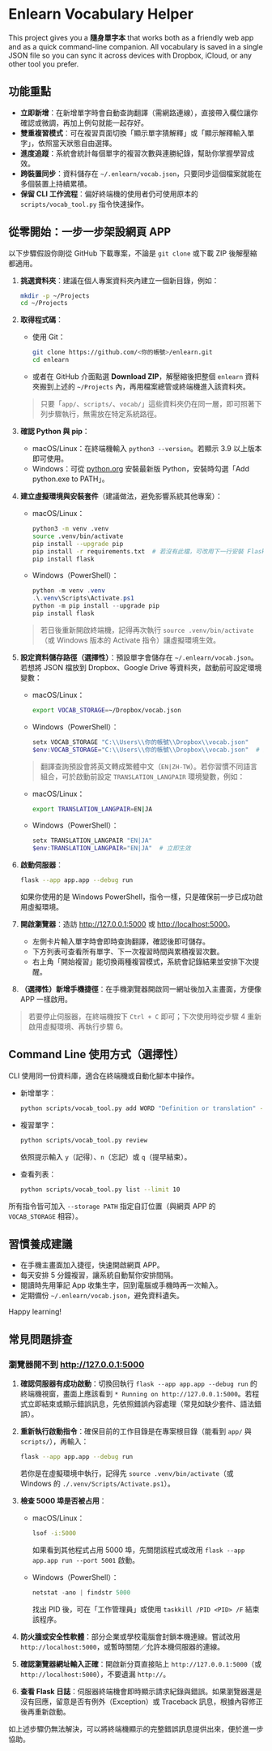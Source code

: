 # Enlearn Vocabulary Helper

This project gives you a **隨身單字本** that works both as a friendly web app and as a quick command-line companion. All vocabulary is saved in a single JSON file so you can sync it across devices with Dropbox, iCloud, or any other tool you prefer.

## 功能重點

- **立即新增**：在新增單字時會自動查詢翻譯（需網路連線），直接帶入欄位讓你確認或微調，再加上例句就能一起存好。
- **雙重複習模式**：可在複習頁面切換「顯示單字猜解釋」或「顯示解釋輸入單字」，依照當天狀態自由選擇。
- **進度追蹤**：系統會統計每個單字的複習次數與連勝紀錄，幫助你掌握學習成效。
- **跨裝置同步**：資料儲存在 `~/.enlearn/vocab.json`，只要同步這個檔案就能在多個裝置上持續累積。
- **保留 CLI 工作流程**：偏好終端機的使用者仍可使用原本的 `scripts/vocab_tool.py` 指令快速操作。

## 從零開始：一步一步架設網頁 APP

以下步驟假設你剛從 GitHub 下載專案，不論是 `git clone` 或下載 ZIP 後解壓縮都適用。

1. **挑選資料夾**：建議在個人專案資料夾內建立一個新目錄，例如：

   ```bash
   mkdir -p ~/Projects
   cd ~/Projects
   ```

2. **取得程式碼**：

   - 使用 Git：

     ```bash
     git clone https://github.com/<你的帳號>/enlearn.git
     cd enlearn
     ```

   - 或者在 GitHub 介面點選 **Download ZIP**，解壓縮後把整個 `enlearn` 資料夾搬到上述的 `~/Projects` 內，再用檔案總管或終端機進入該資料夾。

   > 只要「`app/`、`scripts/`、`vocab/`」這些資料夾仍在同一層，即可照著下列步驟執行，無需放在特定系統路徑。

3. **確認 Python 與 pip**：

   - macOS/Linux：在終端機輸入 `python3 --version`。若顯示 3.9 以上版本即可使用。
   - Windows：可從 [python.org](https://www.python.org/downloads/) 安裝最新版 Python，安裝時勾選「Add python.exe to PATH」。

4. **建立虛擬環境與安裝套件**（建議做法，避免影響系統其他專案）：

   - macOS/Linux：

     ```bash
     python3 -m venv .venv
     source .venv/bin/activate
     pip install --upgrade pip
     pip install -r requirements.txt  # 若沒有此檔，可改用下一行安裝 Flask
     pip install flask
     ```

   - Windows（PowerShell）：

     ```powershell
     python -m venv .venv
     .\.venv\Scripts\Activate.ps1
     python -m pip install --upgrade pip
     pip install flask
     ```

   > 若日後重新開啟終端機，記得再次執行 `source .venv/bin/activate`（或 Windows 版本的 Activate 指令）讓虛擬環境生效。

5. **設定資料儲存路徑（選擇性）**：預設單字會儲存在 `~/.enlearn/vocab.json`。若想將 JSON 檔放到 Dropbox、Google Drive 等資料夾，啟動前可設定環境變數：

   - macOS/Linux：

     ```bash
     export VOCAB_STORAGE=~/Dropbox/vocab.json
     ```

   - Windows（PowerShell）：

     ```powershell
     setx VOCAB_STORAGE "C:\\Users\\你的帳號\\Dropbox\\vocab.json"
     $env:VOCAB_STORAGE="C:\\Users\\你的帳號\\Dropbox\\vocab.json"  # 立即生效
     ```

   > 翻譯查詢預設會將英文轉成繁體中文（`EN|ZH-TW`）。若你習慣不同語言組合，可於啟動前設定 `TRANSLATION_LANGPAIR` 環境變數，例如：

   - macOS/Linux：

     ```bash
     export TRANSLATION_LANGPAIR=EN|JA
     ```

   - Windows（PowerShell）：

     ```powershell
     setx TRANSLATION_LANGPAIR "EN|JA"
     $env:TRANSLATION_LANGPAIR="EN|JA"  # 立即生效
     ```

6. **啟動伺服器**：

   ```bash
   flask --app app.app --debug run
   ```

   如果你使用的是 Windows PowerShell，指令一樣，只是確保前一步已成功啟用虛擬環境。

7. **開啟瀏覽器**：造訪 <http://127.0.0.1:5000> 或 <http://localhost:5000>。

   - 左側卡片輸入單字時會即時查詢翻譯，確認後即可儲存。
   - 下方列表可查看所有單字、下一次複習時間與累積複習次數。
   - 右上角「開始複習」能切換兩種複習模式，系統會記錄結果並安排下次提醒。

8. **（選擇性）新增手機捷徑**：在手機瀏覽器開啟同一網址後加入主畫面，方便像 APP 一樣啟用。

> 若要停止伺服器，在終端機按下 `Ctrl + C` 即可；下次使用時從步驟 4 重新啟用虛擬環境、再執行步驟 6。

## Command Line 使用方式（選擇性）

CLI 使用同一份資料庫，適合在終端機或自動化腳本中操作。

- 新增單字：

  ```bash
  python scripts/vocab_tool.py add WORD "Definition or translation" --context "Optional context"
  ```

- 複習單字：

  ```bash
  python scripts/vocab_tool.py review
  ```

  依照提示輸入 `y`（記得）、`n`（忘記）或 `q`（提早結束）。

- 查看列表：

  ```bash
  python scripts/vocab_tool.py list --limit 10
  ```

所有指令皆可加入 `--storage PATH` 指定自訂位置（與網頁 APP 的 `VOCAB_STORAGE` 相容）。

## 習慣養成建議

- 在手機主畫面加入捷徑，快速開啟網頁 APP。
- 每天安排 5 分鐘複習，讓系統自動幫你安排間隔。
- 閱讀時先用筆記 App 收集生字，回到電腦或手機時再一次輸入。
- 定期備份 `~/.enlearn/vocab.json`，避免資料遺失。

Happy learning!

## 常見問題排查

### 瀏覽器開不到 <http://127.0.0.1:5000>

1. **確認伺服器有成功啟動**：切換回執行 `flask --app app.app --debug run` 的終端機視窗，畫面上應該看到 `* Running on http://127.0.0.1:5000`。若程式立即結束或顯示錯誤訊息，先依照錯誤內容處理（常見如缺少套件、語法錯誤）。
2. **重新執行啟動指令**：確保目前的工作目錄是在專案根目錄（能看到 `app/` 與 `scripts/`），再輸入：

   ```bash
   flask --app app.app --debug run
   ```

   若你是在虛擬環境中執行，記得先 `source .venv/bin/activate`（或 Windows 的 `./.venv/Scripts/Activate.ps1`）。
3. **檢查 5000 埠是否被占用**：

   - macOS/Linux：

     ```bash
     lsof -i:5000
     ```

     如果看到其他程式占用 5000 埠，先關閉該程式或改用 `flask --app app.app run --port 5001` 啟動。
   - Windows（PowerShell）：

     ```powershell
     netstat -ano | findstr 5000
     ```

     找出 PID 後，可在「工作管理員」或使用 `taskkill /PID <PID> /F` 結束該程序。
4. **防火牆或安全性軟體**：部分企業或學校電腦會封鎖本機連線。嘗試改用 `http://localhost:5000`，或暫時關閉／允許本機伺服器的連線。
5. **確認瀏覽器網址輸入正確**：開啟新分頁直接貼上 `http://127.0.0.1:5000`（或 `http://localhost:5000`），不要遺漏 `http://`。
6. **查看 Flask 日誌**：伺服器終端機會即時顯示請求紀錄與錯誤。如果瀏覽器還是沒有回應，留意是否有例外（Exception）或 Traceback 訊息，根據內容修正後再重新啟動。

如上述步驟仍無法解決，可以將終端機顯示的完整錯誤訊息提供出來，便於進一步協助。
